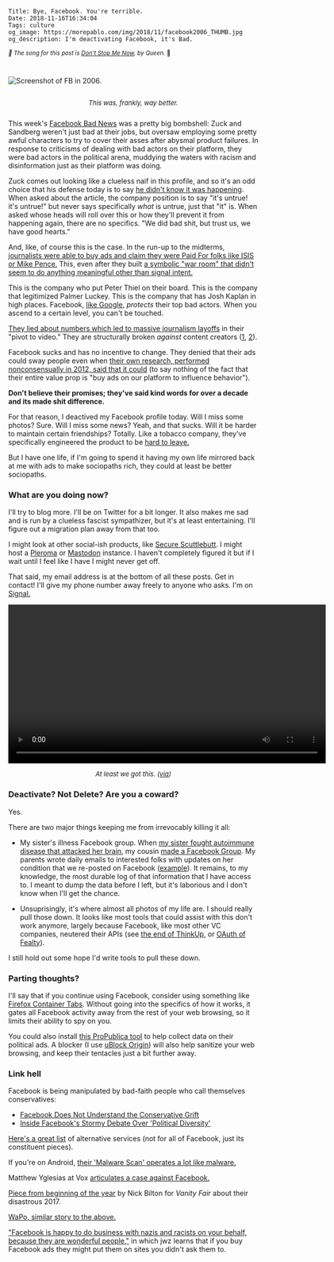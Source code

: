     Title: Bye, Facebook. You're terrible.
    Date: 2018-11-16T16:34:04
    Tags: culture
    og_image: https://morepablo.com/img/2018/11/facebook2006_THUMB.jpg
    og_description: I'm deactivating Facebook, it's Bad.

<small><em>🎵 The song for this post is <a href="https://www.youtube.com/watch?v=fu1c3ryidNQ">Don't Stop Me Now</a>, by Queen.</em> 🎵</small>

<div class="caption-img-block" style="margin: 25px auto">
<img src="/img/2018/11/facebook2006_THUMB.jpg" alt="Screenshot of FB in 2006." style="margin: 15px auto;" />
<p style="font-style: italic; text-align: center; font-size: small">This was, frankly, way better.</p>
</div>

This week's [Facebook Bad News][1] was a pretty big bombshell: Zuck and Sandberg
weren't just bad at their jobs, but oversaw employing some pretty awful
characters to try to cover their asses after abysmal product failures. In
response to criticisms of dealing with bad actors on their platform, they were
bad actors in the political arena, muddying the waters with racism and
disinformation just as their platform was doing.

Zuck comes out looking like a clueless naif in this profile, and so it's an odd
choice that his defense today is to say [he didn't know it was happening][4].
When asked about the article, the company position is to say "it's untrue! it's
untrue!" but never says specifically _what_ is untrue, just that "it" is. When
asked whose heads will roll over this or how they'll prevent it from happening
again, there are no specifics. "We did bad shit, but trust us, we have good
hearts."

And, like, of course this is the case. In the run-up to the midterms,
[journalists were able to buy ads and claim they were Paid For folks like ISIS
or Mike Pence.][2] This, even after they built [a symbolic "war room" that
didn't seem to do anything meaningful other than signal intent.][3]

This is the company who put Peter Thiel on their board. This is the company
that legitimized Palmer Luckey. This is the company that has Josh Kaplan in high
places. Facebook, [like Google][22], _protects_ their top bad actors. When you
ascend to a certain level, you can't be touched.

[They lied about numbers which led to massive journalism layoffs][29] in their
"pivot to video." They are structurally broken _against_ content creators
([1][30], [2][31]).

Facebook sucks and has no incentive to change. They denied that their ads could
sway people even when [their own research, performed nonconsensually in 2012,
said that it could][6] (to say nothing of the fact that their entire value prop
is "buy ads on our platform to influence behavior").

**Don't believe their promises; they've said kind words for over a decade and
its made shit difference.**

For that reason, I deactived my Facebook profile today. Will I miss some photos?
Sure. Will I miss some news? Yeah, and that sucks. Will it be harder to maintain
certain friendships? Totally. Like a tobacco company, they've specifically
engineered the product to be [hard to leave.][7]

But I have one life, if I'm going to spend it having my own life mirrored back
at me with ads to make sociopaths rich, they could at least be better sociopaths.

### What are you doing now?

I'll try to blog more. I'll be on Twitter for a bit longer. It also makes me sad
and is run by a clueless fascist sympathizer, but it's at least entertaining.
I'll figure out a migration plan away from that too.

I might look at other social-ish products, like [Secure Scuttlebutt][8]. I might
host a [Pleroma][9] or [Mastodon][10] instance. I haven't completely figured it
but if I wait until I feel like I have I might never get off.

That said, my email address is at the bottom of all these posts. Get in contact!
I'll give my phone number away freely to anyone who asks. I'm on [Signal.][23]

<video controls width="640">
  <source src="/files/2018/11/smoked_meats.mp4" type="video/mp4" />
</video>
<p style="font-style: italic; text-align: center; font-size: small">At least we got this. (<a href="https://twitter.com/treerespecter/status/998664747762368512">via</a>)</p>

### Deactivate? Not Delete? Are you a coward?

Yes.

There are two major things keeping me from irrevocably killing it all:

* My sister's illness Facebook group. When [my sister fought autoimmune disease
  that attacked her brain][24], my cousin [made a Facebook Group][25]. My
  parents wrote daily emails to interested folks with updates on her condition
  that we re-posted on Facebook ([example][26]). It remains, to my knowledge,
  the most durable log of that information that I have access to. I meant to
  dump the data before I left, but it's laborious and I don't know when I'll get
  the chance.

* Unsuprisingly, it's where almost all photos of my life are. I should really
  pull those down. It looks like most tools that could assist with this don't
  work anymore, largely because Facebook, like most other VC companies, neutered
  their APIs (see [the end of ThinkUp][27], or [OAuth of Fealty][28]).

I still hold out some hope I'd write tools to pull these down.

### Parting thoughts?

I'll say that if you continue using Facebook, consider using something like
[Firefox Container Tabs][11]. Without going into the specifics of how it works,
it gates all Facebook activity away from the rest of your web browsing, so it
limits their ability to spy on you.

You could also install [this ProPublica tool][12] to help collect data on their
political ads. A blocker (I use [uBlock Origin][13]) will also help sanitize your
web browsing, and keep their tentacles just a bit further away.

### Link hell

Facebook is being manipulated by bad-faith people who call themselves
conservatives:

* [Facebook Does Not Understand the Conservative Grift][14]
* [Inside Facebook's Stormy Debate Over 'Political Diversity'][15]

[Here's a great list][16] of alternative services (not for all of Facebook, just
its constituent pieces).

If you're on Android, [their 'Malware Scan' operates a lot like malware.][17]

Matthew Yglesias at Vox [articulates a case against Facebook.][18]

[Piece from beginning of the year][19] by Nick Bilton for _Vanity Fair_ about
their disastrous 2017.

[WaPo, similar story to the above.][20]

["Facebook is happy to do business with nazis and racists on your behalf,
because they are wonderful people,"][21] in which jwz learns that if you buy
Facebook ads they might put them on sites you didn't ask them to.

   [1]: https://www.nytimes.com/2018/11/14/technology/facebook-data-russia-election-racism.html?smtyp=cur&smid=tw-nytimes
   [2]: https://news.vice.com/en_us/article/wj9mny/facebooks-political-ad-tool-let-us-buy-ads-paid-for-by-mike-pence-and-isis
   [3]: https://www.nytimes.com/2018/09/19/technology/facebook-election-war-room.html
   [4]: https://twitter.com/MikeIsaac/status/1063143575779606529
   [5]: https://gizmodo.com/facebook-wanted-us-to-kill-this-investigative-tool-1826620111
   [6]: https://www.nytimes.com/2014/06/30/technology/facebook-tinkers-with-users-emotions-in-news-feed-experiment-stirring-outcry.html
   [7]: https://www.theverge.com/2018/4/28/17293056/facebook-deletefacebook-social-network-monopoly
   [8]: https://medium.com/clebertech-en/the-definitive-guide-to-secure-scuttlebutt-a1b3a3fd73f6
   [9]: https://pleroma.social/
   [10]: https://joinmastodon.org/
   [11]: https://blog.mozilla.org/firefox/facebook-container-extension/
   [12]: https://projects.propublica.org/facebook-ads/
   [13]: https://en.wikipedia.org/wiki/UBlock_Origin
   [14]: https://splinternews.com/facebook-does-not-understand-the-conservative-grift-1825725673
   [15]: https://www.wired.com/story/inside-facebook-debate-over-political-diversity/
   [16]: https://www.wired.com/story/facebook-alternatives/
   [17]: https://www.wired.com/story/facebook-mandatory-malware-scan/
   [18]: https://www.vox.com/policy-and-politics/2018/3/21/17144748/case-against-facebook
   [19]: https://www.vanityfair.com/news/2018/01/mark-zuckerberg-facebook-downward-spiral
   [20]: https://www.washingtonpost.com/business/economy/inside-facebooks-year-of-reckoning/2018/01/22/cfd7307c-f4c3-11e7-beb6-c8d48830c54d_story.html
   [21]: https://www.jwz.org/blog/2017/08/facebook-is-happy-to-do-business-with-nazis-and-racists-on-your-behalf-because-they-are-wonderful-people/
   [22]: https://www.nytimes.com/2018/10/25/technology/google-sexual-harassment-andy-rubin.html?action=click&module=inline&pgtype=Homepage
   [23]: https://signal.org/
   [24]: https://www.bostonglobe.com/lifestyle/health-wellness/2013/05/26/when-brain-attacks-newly-discovered-disease-can-mimic-psychosis/dyixxnwdHJJIUITsNYJC3O/story.html
   [25]: https://www.facebook.com/groups/25800962459/
   [26]: https://www.facebook.com/groups/25800962459/permalink/10150594490222460/
   [27]: https://medium.com/@anildash/the-end-of-thinkup-e600bc46cc56
   [28]: http://bogost.com/writing/blog/oauth_of_fealty/
   [29]: https://www.vanityfair.com/news/2018/10/was-the-medias-big-pivot-to-video-all-based-on-a-lie
   [30]: https://www.youtube.com/watch?v=l9ZqXlHl65g
   [31]: https://www.youtube.com/watch?v=oVfHeWTKjag
